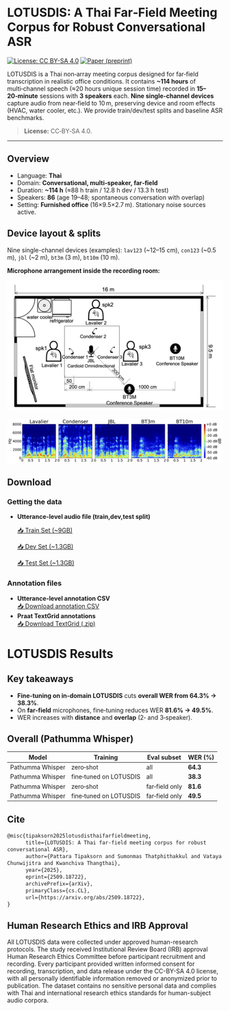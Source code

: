 
# LOTUSDIS: A Thai Far‑Field Meeting Corpus for Robust Conversational ASR


[![License: CC BY-SA 4.0](https://img.shields.io/badge/License-CC%20BY--SA%204.0-lightgrey.svg)](https://creativecommons.org/licenses/by-sa/4.0/)
[![Paper (preprint)](https://img.shields.io/badge/Paper-preprint-informational)](https://arxiv.org/pdf/2509.18722)


LOTUSDIS is a Thai non‑array meeting corpus designed for far‑field transcription in realistic office conditions. It contains **~114 hours** of multi‑channel speech (≈20 hours unique session time) recorded in **15–20‑minute** sessions with **3 speakers** each. **Nine single‑channel devices** capture audio from near‑field to 10 m, preserving device and room effects (HVAC, water cooler, etc.). We provide train/dev/test splits and baseline ASR benchmarks.

> **License:** CC‑BY‑SA 4.0. 


---

  
## Overview
- Language: **Thai**
- Domain: **Conversational, multi‑speaker, far‑field**
- Duration: **~114 h** (≈88 h train / 12.8 h dev / 13.3 h test)
- Speakers: **86** (age 19–48; spontaneous conversation with overlap)
- Setting: **Furnished office** (16×9.5×2.7 m). Stationary noise sources active.


## Device layout & splits
Nine single-channel devices (examples): `lav123` (~12–15 cm), `con123` (~0.5 m), `jbl` (~2 m), `bt3m` (3 m), `bt10m` (10 m).  

**Microphone arrangement inside the recording room:**

<p align="center">
  <img src="icassp2026_02.drawio.png" alt="LOTUSDIS device layout diagram" width="600">
</p>

<p align="center">
  <img src="spectrogram.png" alt="Example spectrograms across microphone types" width="600">
</p>



## Download
### Getting the data
- **Utterance-level audio file (train,dev,test split)**

  [📥 Train Set (~9GB)](https://drive.google.com/file/d/1tsZ-Qlzur80dUmYevt2d71KV5nRFdHGx/view?usp=sharing)
  
  [📥 Dev Set (~1.3GB)](https://drive.google.com/file/d/1uxu6QCQAWrP7BYgVWZyBUuWtQNwaZ3xP/view?usp=sharing)

  [📥 Test Set (~1.3GB)](https://drive.google.com/file/d/1S7nv9H41sRgYBRA_17bv31hfMqF0vdex/view?usp=sharing)

  


### Annotation files
- **Utterance-level annotation CSV**  
  [📥 Download annotation CSV](https://drive.google.com/file/d/1ut44pgT1tJRd30clNp-IPx6nJiW7co-z/view?usp=sharing)
- **Praat TextGrid annotations**  
  [📥 Download TextGrid (.zip)](https://drive.google.com/file/d/14fMv_X_8sGDPGbnU-hpJ85Mug43AHlgO/view?usp=sharing)



# LOTUSDIS Results

## Key takeaways
- **Fine‑tuning on in‑domain LOTUSDIS** cuts **overall WER from 64.3% → 38.3%**.
- On **far‑field** microphones, fine‑tuning reduces WER **81.6% → 49.5%**.
- WER increases with **distance** and **overlap** (2‑ and 3‑speaker).

## Overall (Pathumma Whisper)
| Model | Training | Eval subset | WER (%) |
|------|----------|-------------|---------|
| Pathumma Whisper | zero‑shot | all | **64.3** |
| Pathumma Whisper | fine‑tuned on LOTUSDIS | all | **38.3** |
| Pathumma Whisper | zero‑shot | far‑field only | **81.6** |
| Pathumma Whisper | fine‑tuned on LOTUSDIS | far‑field only | **49.5**


## Cite
```
@misc{tipaksorn2025lotusdisthaifarfieldmeeting,
      title={LOTUSDIS: A Thai far-field meeting corpus for robust conversational ASR}, 
      author={Pattara Tipaksorn and Sumonmas Thatphithakkul and Vataya Chunwijitra and Kwanchiva Thangthai},
      year={2025},
      eprint={2509.18722},
      archivePrefix={arXiv},
      primaryClass={cs.CL},
      url={https://arxiv.org/abs/2509.18722}, 
}
```
## Human Research Ethics and IRB Approval

All LOTUSDIS data were collected under approved human-research protocols.
The study received Institutional Review Board (IRB) approval Human Research Ethics Committee  before participant recruitment and recording.
Every participant provided written informed consent for recording, transcription, and data release under the CC-BY-SA 4.0 license, with all personally identifiable information removed or anonymized prior to publication.
The dataset contains no sensitive personal data and complies with Thai and international research ethics standards for human-subject audio corpora.
